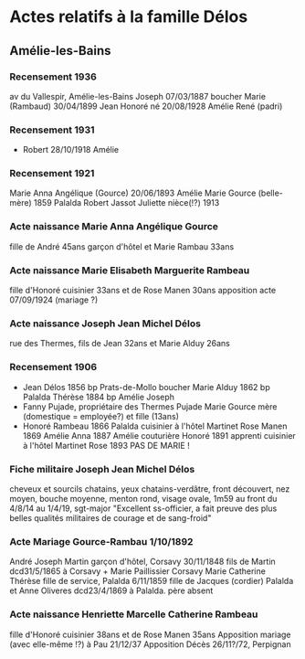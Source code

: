 # Actes relatifs à la famille Délos

## Amélie-les-Bains

### Recensement 1936
av du Vallespir, Amélie-les-Bains
Joseph 07/03/1887 boucher
Marie (Rambaud) 30/04/1899
Jean Honoré né 20/08/1928 Amélie
René (padri)

### Recensement 1931
+ Robert 28/10/1918 Amélie

### Recensement 1921
Marie Anna Angélique (Gource) 20/06/1893 Amélie
Marie Gource (belle-mère) 1859 Palalda
Robert
Jassot Juliette nièce(!?) 1913

### Acte naissance Marie Anna Angélique Gource
fille de André 45ans garçon d'hôtel et Marie Rambau 33ans

### Acte naissance Marie Elisabeth Marguerite Rambeau
fille d'Honoré cuisinier 33ans et de Rose Manen 30ans
apposition acte 07/09/1924 (mariage ?)

### Acte naissance Joseph Jean Michel Délos
rue des Thermes, fils de Jean 32ans et Marie Alduy 26ans

### Recensement 1906
- Jean Délos 1856 bp Prats-de-Mollo boucher
   Marie Alduy 1862 bp Palalda
   Thérèse 1884 bp Amélie
   Joseph
- Fanny Pujade, propriétaire des Thermes Pujade
   Marie Gource mère (domestique = employée?) et fille (13ans)
- Honoré Rambeau 1866 Palalda cuisinier à l'hôtel Martinet
  Rose Manen 1869 Amélie 
  Anna 1887 Amélie couturière
  Honoré 1891 apprenti cuisinier à l'hôtel Martinet
  Rose 1893
  PAS DE MARIE !

### Fiche militaire Joseph Jean Michel Délos
cheveux et sourcils chatains, yeux chatains-verdâtre, front découvert, nez moyen, bouche moyenne, menton rond, visage ovale, 1m59
au front du 4/8/14 au 1/4/19, sgt-major "Excellent ss-officier, a fait preuve des plus belles qualités militaires de courage et de sang-froid"

### Acte Mariage Gource-Rambau 1/10/1892
André Joseph Martin garçon d'hôtel, Corsavy 30/11/1848 fils de Martin dcd31/5/1865 à Corsavy + Marie Paillissier Corsavy
Marie Catherine Thérèse fille de service, Palalda 6/11/1859 fille de Jacques (cordier) Palalda et Anne Oliveres dcd23/4/1869 à Palalda. père absent

### Acte naissance Henriette Marcelle Catherine Rambeau
fille d'Honoré cuisinier 38ans et de Rose Manen 35ans
Apposition mariage (avec elle-même !?) à Pau 21/12/37
Apposition Décès 26/11?/72, Perpignan